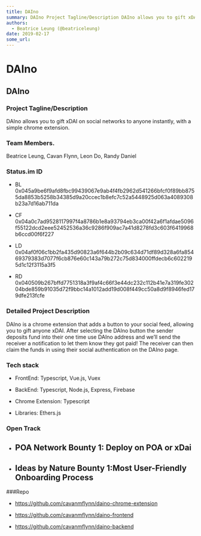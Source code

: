 ```yaml
---
title: DAIno 
summary: DAIno Project Tagline/Description DAIno allows you to gift xDAI on social networks to anyone instantly, with a simple chrome extension. Team Members. Beatrice Leung, Cavan Flynn, Leon Do, Randy Daniel Status.im ID BL 0x045a9be6f9afd8fbc99439067e9ab4f4fb2962d541266bfcf0f89bb8755da8853b5258b34385d9a20ccec1b8efc7c52a5448925d063a4089308b23a7d16ab711da CF 0x04a0c7ad9528117997f4a8786b1e8a93794eb3ca00f42a6f1afdae5096f55122dcd2eee52452536a36c9286f909ac7a41d8278fd3c603f6419968b6ccd00f6f227 LD 0x04af0f06c
authors:
  - Beatrice Leung (@beatriceleung)
date: 2019-02-17
some_url: 
---
```


# DAIno 




## DAIno

### Project Tagline/Description
DAIno allows you to gift xDAI on social networks to anyone instantly, with a simple chrome extension. 


### Team Members.
Beatrice Leung, Cavan Flynn, Leon Do, Randy Daniel


### Status.im ID 

- BL
0x045a9be6f9afd8fbc99439067e9ab4f4fb2962d541266bfcf0f89bb8755da8853b5258b34385d9a20ccec1b8efc7c52a5448925d063a4089308b23a7d16ab711da

- CF 
0x04a0c7ad9528117997f4a8786b1e8a93794eb3ca00f42a6f1afdae5096f55122dcd2eee52452536a36c9286f909ac7a41d8278fd3c603f6419968b6ccd00f6f227

- LD
0x04af0f06c1bb2fa435d90823a6f644b2b09c634d71df89d328a6fa85469379383d7077f6cb876e60c143a79b272c75d834000ffdecb6c6022195d1c12f3115a3f5

- RD  0x040509b267bffd7751318a3f9af4c66f3e44dc232c112b41e7a319fe30204bde859b91035d72f9bbc14a1012add19d008f449cc50a8d9f8946fed179dfe213fcfe


### Detailed Project Description 
DAIno is a chrome extension that adds a button to your social feed, allowing you to gift anyone xDAI. After selecting the DAIno button the sender deposits fund into their one time use DAIno address and we’ll send the receiver a notification to let them know they got paid! The receiver can then claim the funds in using their social authentication on the DAIno page.
 
### Tech stack 

- FrontEnd: Typescript, Vue.js, Vuex

- BackEnd: Typescript, Node.js, Express, Firebase

- Chrome Extension: Typescript

- Libraries: Ethers.js

### Open Track

- ## POA Network Bounty 1: Deploy on POA or xDai 

- ## Ideas by Nature Bounty 1:Most User-Friendly Onboarding Process

###Repo

- https://github.com/cavanmflynn/daino-chrome-extension

- https://github.com/cavanmflynn/daino-frontend

- https://github.com/cavanmflynn/daino-backend


